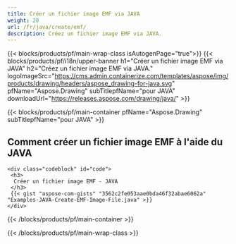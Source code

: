 ```yaml
---
title: Créer un fichier image EMF via JAVA
weight: 20
url: /fr/java/create/emf/
description: Créez un fichier image EMF via JAVA.
---
```


{{< blocks/products/pf/main-wrap-class isAutogenPage="true">}}
{{< blocks/products/pf/i18n/upper-banner h1="Créer un fichier image EMF via JAVA" h2="Créez un fichier image EMF via JAVA." logoImageSrc="https://cms.admin.containerize.com/templates/aspose/img/products/drawing/headers/aspose_drawing-for-java.svg" pfName="Aspose.Drawing" subTitlepfName="pour JAVA" downloadUrl="https://releases.aspose.com/drawing/java/" >}}

{{< blocks/products/pf/main-container pfName="Aspose.Drawing" subTitlepfName="pour JAVA" >}}

<h2>Comment créer un fichier image EMF à l'aide du JAVA</h2>

    <div class="codeblock" id="code">
     <h3>
      Créer un fichier image EMF - JAVA
     </h3>
     {{< gist "aspose-com-gists" "3562c2fe053aae0bda46f32abae6062a" "Examples-JAVA-Create-EMF-Image-File.java" >}}
    </div>

{{< /blocks/products/pf/main-container >}}


{{< /blocks/products/pf/main-wrap-class >}}
